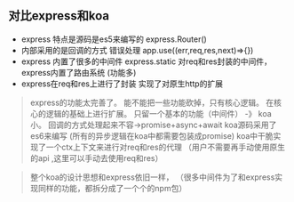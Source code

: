 ## 对比express和koa
- express 特点是源码是es5来编写的  express.Router()
- 内部采用的是回调的方式 错误处理 app.use((err,req,res,next)=>{})
- express 内置了很多的中间件 express.static 对req和res封装的中间件， express内置了路由系统  (功能多)
- express在req和res上进行了封装 实现了对原生http的扩展

> express的功能太完善了。 能不能把一些功能砍掉，只有核心逻辑。 在核心的逻辑的基础上进行扩展。 只留一个基本的功能（中间件） -》 koa 小。 回调的方式处理起来不容->promise+async+await koa源码采用了es6来编写 (所有的异步逻辑在koa中都需要包装成promise)  koa中干脆实现了一个ctx上下文来进行对req和res的代理 （用户不需要再手动使用原生的api ,这里可以手动去使用req和res）


> 整个koa的设计思想和express依旧一样， （很多中间件为了和express实现同样的功能，都拆分成了一个个的npm包）